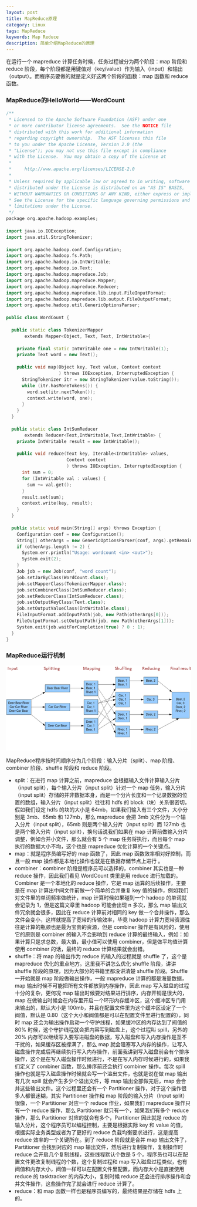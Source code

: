 ```yaml
---
layout: post
title: MapReduce原理
category: Linux
tags: MapReduce
keywords: Map Reduce
description: 简单介绍MapReduce的原理
---
```


在运行一个 mapreduce 计算任务时候，任务过程被分为两个阶段：map 阶段和 reduce 阶段，每个阶段都是用键值对（key/value）作为输入（input）和输出（output）。而程序员要做的就是定义好这两个阶段的函数：map 函数和 reduce 函数。 

### MapReduce的HelloWorld——WordCount

```cpp
/**
 * Licensed to the Apache Software Foundation (ASF) under one
 * or more contributor license agreements.  See the NOTICE file
 * distributed with this work for additional information
 * regarding copyright ownership.  The ASF licenses this file
 * to you under the Apache License, Version 2.0 (the
 * "License"); you may not use this file except in compliance
 * with the License.  You may obtain a copy of the License at
 *
 *     http://www.apache.org/licenses/LICENSE-2.0
 *
 * Unless required by applicable law or agreed to in writing, software
 * distributed under the License is distributed on an "AS IS" BASIS,
 * WITHOUT WARRANTIES OR CONDITIONS OF ANY KIND, either express or implied.
 * See the License for the specific language governing permissions and
 * limitations under the License.
 */
package org.apache.hadoop.examples;
 
import java.io.IOException;
import java.util.StringTokenizer;
 
import org.apache.hadoop.conf.Configuration;
import org.apache.hadoop.fs.Path;
import org.apache.hadoop.io.IntWritable;
import org.apache.hadoop.io.Text;
import org.apache.hadoop.mapreduce.Job;
import org.apache.hadoop.mapreduce.Mapper;
import org.apache.hadoop.mapreduce.Reducer;
import org.apache.hadoop.mapreduce.lib.input.FileInputFormat;
import org.apache.hadoop.mapreduce.lib.output.FileOutputFormat;
import org.apache.hadoop.util.GenericOptionsParser;
 
public class WordCount {
 
  public static class TokenizerMapper 
       extends Mapper<Object, Text, Text, IntWritable>{
     
    private final static IntWritable one = new IntWritable(1);
    private Text word = new Text();
       
    public void map(Object key, Text value, Context context
                    ) throws IOException, InterruptedException {
      StringTokenizer itr = new StringTokenizer(value.toString());
      while (itr.hasMoreTokens()) {
        word.set(itr.nextToken());
        context.write(word, one);
      }
    }
  }
   
  public static class IntSumReducer 
       extends Reducer<Text,IntWritable,Text,IntWritable> {
    private IntWritable result = new IntWritable();
 
    public void reduce(Text key, Iterable<IntWritable> values, 
                       Context context
                       ) throws IOException, InterruptedException {
      int sum = 0;
      for (IntWritable val : values) {
        sum += val.get();
      }
      result.set(sum);
      context.write(key, result);
    }
  }
 
  public static void main(String[] args) throws Exception {
    Configuration conf = new Configuration();
    String[] otherArgs = new GenericOptionsParser(conf, args).getRemainingArgs();
    if (otherArgs.length != 2) {
      System.err.println("Usage: wordcount <in> <out>");
      System.exit(2);
    }
    Job job = new Job(conf, "word count");
    job.setJarByClass(WordCount.class);
    job.setMapperClass(TokenizerMapper.class);
    job.setCombinerClass(IntSumReducer.class);
    job.setReducerClass(IntSumReducer.class);
    job.setOutputKeyClass(Text.class);
    job.setOutputValueClass(IntWritable.class);
    FileInputFormat.addInputPath(job, new Path(otherArgs[0]));
    FileOutputFormat.setOutputPath(job, new Path(otherArgs[1]));
    System.exit(job.waitForCompletion(true) ? 0 : 1);
  }
}
```

### MapReduce运行机制

![](/assets/img/MapReduce运行机制.png)

MapReduce程序按时间顺序分为几个阶段：输入分片（split）、map 阶段、combiner 阶段、shuffle 阶段和 reduce 阶段。

- split：在进行 map 计算之前，mapreduce 会根据输入文件计算输入分片（input split），每个输入分片（input split）针对一个 map 任务，输入分片（input split）存储的并非数据本身，而是一个分片长度和一个记录数据的位置的数组，输入分片（input split）往往和 hdfs 的 block（块）关系很密切，假如我们设定 hdfs 的块的大小是 64mb，如果我们输入有三个文件，大小分别是 3mb、65mb 和 127mb，那么 mapreduce 会把 3mb 文件分为一个输入分片（input split），65mb 则是两个输入分片（input split）而 127mb 也是两个输入分片（input split），换句话说我们如果在 map 计算前做输入分片调整，例如合并小文件，那么就会有 5 个 map 任务将执行，而且每个 map 执行的数据大小不均，这个也是 mapreduce 优化计算的一个关键点。
- map：就是程序员编写好的 map 函数了，因此 map 函数效率相对好控制，而且一般 map 操作都是本地化操作也就是在数据存储节点上进行 。
- combiner：**c**ombiner 阶段是程序员可以选择的，combiner 其实也是一种 reduce 操作，因此我们看见 WordCount 类里是用 reduce 进行加载的。Combiner 是一个本地化的 reduce 操作，它是 map 运算的后续操作，主要是在 map 计算出中间文件前做一个简单的合并重复 key 值的操作，例如我们对文件里的单词频率做统计，map 计算时候如果碰到一个 hadoop 的单词就会记录为 1，但是这篇文章里 hadoop 可能会出现 n 多次，那么 map 输出文件冗余就会很多，因此在 reduce 计算前对相同的 key 做一个合并操作，那么文件会变小，这样就提高了宽带的传输效率，毕竟 hadoop 计算力宽带资源往往是计算的瓶颈也是最为宝贵的资源，但是 combiner 操作是有风险的，使用它的原则是 combiner 的输入不会影响到 reduce 计算的最终输入，例如：如果计算只是求总数，最大值，最小值可以使用 combiner，但是做平均值计算使用 combiner 的话，最终的 reduce 计算结果就会出错。 
- shuffle：将 map 的输出作为 reduce 的输入的过程就是 shuffle 了，这个是 mapreduce 优化的重点地方。这里我不讲怎么优化 shuffle 阶段，讲讲 shuffle 阶段的原理，因为大部分的书籍里都没讲清楚 shuffle 阶段。Shuffle 一开始就是 map 阶段做输出操作，一般 mapreduce 计算的都是海量数据，map 输出时候不可能把所有文件都放到内存操作，因此 map 写入磁盘的过程十分的复杂，更何况 map 输出时候要对结果进行排序，内存开销是很大的，map 在做输出时候会在内存里开启一个环形内存缓冲区，这个缓冲区专门用来输出的，默认大小是 100mb，并且在配置文件里为这个缓冲区设定了一个阀值，默认是 0.80（这个大小和阀值都是可以在配置文件里进行配置的），同时 map 还会为输出操作启动一个守护线程，如果缓冲区的内存达到了阀值的 80% 时候，这个守护线程就会把内容写到磁盘上，这个过程叫 spill，另外的 20% 内存可以继续写入要写进磁盘的数据，写入磁盘和写入内存操作是互不干扰的，如果缓存区被撑满了，那么 map 就会阻塞写入内存的操作，让写入磁盘操作完成后再继续执行写入内存操作，前面我讲到写入磁盘前会有个排序操作，这个是在写入磁盘操作时候进行，不是在写入内存时候进行的，如果我们定义了 combiner 函数，那么排序前还会执行 combiner 操作。每次 spill 操作也就是写入磁盘操作时候就会写一个溢出文件，也就是说在做 map 输出有几次 spill 就会产生多少个溢出文件，等 map 输出全部做完后，map 会合并这些输出文件。这个过程里还会有一个 Partitioner 操作，对于这个操作很多人都很迷糊，其实 Partitioner 操作和 map 阶段的输入分片（Input split）很像，一个 Partitioner 对应一个 reduce 作业，如果我们 mapreduce 操作只有一个 reduce 操作，那么 Partitioner 就只有一个，如果我们有多个 reduce 操作，那么 Partitioner 对应的就会有多个，Partitioner 因此就是 reduce 的输入分片，这个程序员可以编程控制，主要是根据实际 key 和 value 的值，根据实际业务类型或者为了更好的 reduce 负载均衡要求进行，这是提高 reduce 效率的一个关键所在。到了 reduce 阶段就是合并 map 输出文件了，Partitioner 会找到对应的 map 输出文件，然后进行复制操作，复制操作时 reduce 会开启几个复制线程，这些线程默认个数是 5 个，程序员也可以在配置文件更改复制线程的个数，这个复制过程和 map 写入磁盘过程类似，也有阀值和内存大小，阀值一样可以在配置文件里配置，而内存大小是直接使用 reduce 的 tasktracker 的内存大小，复制时候 reduce 还会进行排序操作和合并文件操作，这些操作完了就会进行 reduce 计算了。 
- reduce：和 map 函数一样也是程序员编写的，最终结果是存储在 hdfs 上的。